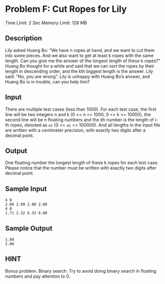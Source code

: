 # Problem F: Cut Ropes for Lily

Time Limit: 2 Sec  Memory Limit: 128 MB

## Description

Lily asked Huang Bo: “We have n ropes at hand, and we want to cut them into some pieces. And we also want to get at least k ropes with the same length. Can you give me the answer of the longest length of these k ropes?” Huang Bo thought for a while and said that we can sort the ropes by their length in descending order, and the kth biggest length is the answer. Lily said: “No, you are wrong”. Lily is unhappy with Huang Bo’s answer, and Huang Bo is in trouble, can you help him?

## Input

There are multiple test cases (less than 1000). For each test case, the first line will be two integers n and k (0 <= n <= 1000, 0 <= k <= 10000), the second line will be n floating numbers and the ith number is the length of i-th ropes, denoted as `ai` (0 <= `ai` <= 100000). And all lengths in the input file are written with a centimeter precision, with exactly two digits after a decimal point.

## Output

One floating number the longest length of these k ropes for each test case. Please notice that the number must be written with exactly two digits after decimal point.

## Sample Input

```
4 8
2.00 2.00 2.00 2.00
4 8
1.71 2.32 6.33 8.00
```

## Sample Output

```
1.00
2.00
```

## HINT

Bonus problem. Binary search. Try to avoid doing binary search in floating numbers and pay attention to 0.
